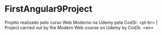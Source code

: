# FirstAngular9Project
Projeto realizado pelo curso Web Moderno na Udemy pela Cod3r. &lt;pt-br> | Project carried out by the Modern Web course on Udemy by Cod3r. &lt;en>
